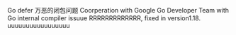 Go defer 万恶的闭包问题
Coorperation with Google Go Developer Team with Go internal compiler issuue RRRRRRRRRRRRR, fixed in
version1.18. uuuuuuuuuuuuuuuuu
